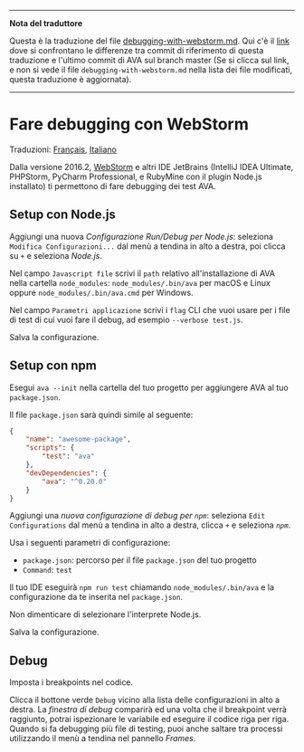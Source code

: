 ___
**Nota del traduttore**

Questa è la traduzione del file [debugging-with-webstorm.md](https://github.com/sindresorhus/ava/blob/master/docs/recipes/debugging-with-webstorm.md). Qui c'è il [link](https://github.com/avajs/ava/compare/c09462c3e515c41da8177a3d9ba5fb0f19759653...main#diff-1fb9cdb432e04d416229256c338f1a06) dove si confrontano le differenze tra commit di riferimento di questa traduzione e l'ultimo commit di AVA sul branch master (Se si clicca sul link, e non si vede il file `debugging-with-webstorm.md` nella lista dei file modificati, questa traduzione è aggiornata).
___
# Fare debugging con WebStorm

Traduzioni:
[Français](https://github.com/avajs/ava-docs/blob/main/fr_FR/docs/recipes/debugging-with-webstorm.md),
[Italiano](https://github.com/avajs/ava-docs/blob/main/it_IT/docs/recipes/debugging-with-webstorm.md)

Dalla versione 2016.2, [WebStorm](https://www.jetbrains.com/webstorm/) e altri IDE JetBrains (IntelliJ IDEA Ultimate, PHPStorm, PyCharm Professional, e RubyMine con il plugin Node.js installato) ti permettono di fare debugging dei test AVA.

## Setup con Node.js

Aggiungi una nuova *Configurazione Run/Debug per Node.js*: seleziona `Modifica Configurazioni...` dal menù a tendina in alto a destra, poi clicca su `+` e seleziona *Node.js*.

Nel campo `Javascript file` scrivi il `path` relativo all'installazione di AVA nella cartella `node_modules`: `node_modules/.bin/ava` per macOS e Linux oppure `node_modules/.bin/ava.cmd` per Windows.

Nel campo `Parametri applicazione` scrivi i `flag` CLI che vuoi usare per i file di test di cui vuoi fare il debug, ad esempio `--verbose test.js`.

Salva la configurazione.

## Setup con npm

Esegui `ava --init` nella cartella del tuo progetto per aggiungere AVA al tuo `package.json`.

Il file `package.json` sarà quindi simile al seguente:

```json
{
	"name": "awesome-package",
	"scripts": {
		"test": "ava"
	},
	"devDependencies": {
		"ava": "^0.20.0"
	}
}
```

Aggiungi una *nuova configurazione di debug per `npm`*: seleziona `Edit Configurations` dal menù a tendina in alto a destra, clicca `+` e seleziona *`npm`*.

Usa i seguenti parametri di configurazione:

- `package.json`: percorso per il file `package.json` del tuo progetto
- `Command`: `test`

Il tuo IDE eseguirà `npm run test` chiamando `node_modules/.bin/ava` e la configurazione da te inserita nel `package.json`.

Non dimenticare di selezionare l'interprete Node.js.

Salva la configurazione.

## Debug

Imposta i breakpoints nel codice.

Clicca il bottone verde `Debug` vicino alla lista delle configurazioni in alto a destra. La *finestra di debug* comparirà ed una volta che il breakpoint verrà raggiunto, potrai ispezionare le variabile ed eseguire il codice riga per riga. Quando si fa debugging più file di testing, puoi anche saltare tra processi utilizzando il menù a tendina nel pannello *Frames*.
